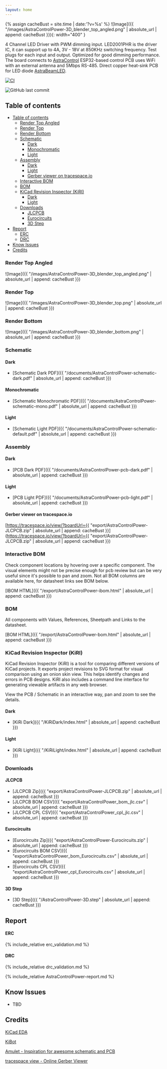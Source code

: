 ```yaml
---
layout: home
---
```


{% assign cacheBust = site.time | date:'?v=%s' %}
![Image]({{ "/images/AstraControlPower-3D_blender_top_angled.png" | absolute_url | append: cacheBust }}){: width="400" }

4 Channel LED Driver with PWM dimming input. LED2001PHR is the driver IC, 
it can support up to 4A, 3V - 18V at 850KHz switching frequency.
Test plugs for each input and output.
Optimized for good dimming performance.
The board connects to [AstraControl](https://liveleds.github.io/AstraControl) ESP32-based control PCB uses WiFi with an external antenna and 5Mbps RS-485.
Direct copper heat-sink PCB for LED diode [AstraBeamLED](https://liveleds.github.io/AstraBeamLED).

[![CI](https://github.com/LiveLeds/AstraControlPower/actions/workflows/ci.yml/badge.svg)](https://github.com/LiveLeds/AstraControlPower/actions/workflows/ci.yml)

![GitHub last commit](https://img.shields.io/github/last-commit/liveleds/AstraControlPower?link=https%3A%2F%2Fgithub.com%2FLiveLeds%2FAstraControlPower)

## Table of contents

- [Table of contents](#table-of-contents)
  - [Render Top Angled](#render-top-angled)
  - [Render Top](#render-top)
  - [Render Bottom](#render-bottom)
  - [Schematic](#schematic)
    - [Dark](#dark)
    - [Monochromatic](#monochromatic)
    - [Light](#light)
  - [Assembly](#assembly)
    - [Dark](#dark-1)
    - [Light](#light-1)
    - [Gerber viewer on tracespace.io](#gerber-viewer-on-tracespaceio)
  - [Interactive BOM](#interactive-bom)
  - [BOM](#bom)
  - [KiCad Revision Inspector (KiRI)](#kicad-revision-inspector-kiri)
    - [Dark](#dark-2)
    - [Light](#light-2)
  - [Downloads](#downloads)
    - [JLCPCB](#jlcpcb)
    - [Eurocircuits](#eurocircuits)
    - [3D Step](#3d-step)
- [Report](#report)
    - [ERC](#erc)
    - [DRC](#drc)
- [Know Issues](#know-issues)
- [Credits](#credits)

### Render Top Angled

![Image]({{ "/images/AstraControlPower-3D_blender_top_angled.png" | absolute_url | append: cacheBust }})

### Render Top

![Image]({{ "/images/AstraControlPower-3D_blender_top.png" | absolute_url | append: cacheBust }})

### Render Bottom

![Image]({{ "/images/AstraControlPower-3D_blender_bottom.png" | absolute_url | append: cacheBust }})

### Schematic

#### Dark

- [Schematic Dark PDF]({{ "/documents/AstraControlPower-schematic-dark.pdf" | absolute_url | append: cacheBust }})

#### Monochromatic

- [Schematic Monochromatic PDF]({{ "/documents/AstraControlPower-schematic-mono.pdf" | absolute_url | append: cacheBust }})

#### Light

- [Schematic Light PDF]({{ "/documents/AstraControlPower-schematic-default.pdf" | absolute_url | append: cacheBust }})

### Assembly

#### Dark

- [PCB Dark PDF]({{ "/documents/AstraControlPower-pcb-dark.pdf" | absolute_url | append: cacheBust }})

#### Light

- [PCB Light PDF]({{ "/documents/AstraControlPower-pcb-light.pdf" | absolute_url | append: cacheBust }})

#### Gerber viewer on tracespace.io

[https://tracespace.io/view/?boardUrl={{ "export/AstraControlPower-JLCPCB.zip" | absolute_url | append: cacheBust }}](https://tracespace.io/view/?boardUrl={{ "export/AstraControlPower-JLCPCB.zip" | absolute_url | append: cacheBust }})

### Interactive BOM

Check component locations by hovering over a specific component.
The visual elements might not be precise enough for pcb review but can be very useful since it's possible to pan and zoom.
Not all BOM columns are available here, for datasheet links see BOM below.

[IBOM HTML]({{ "/export/AstraControlPower-ibom.html" | absolute_url | append: cacheBust }})

### BOM

All components with Values, References, Sheetpath and Links to the datasheet.

[BOM HTML]({{ "/export/AstraControlPower-bom.html" | absolute_url | append: cacheBust }})

### KiCad Revision Inspector (KiRI)

KiCad Revision Inspector (KiRI) is a tool for comparing different versions of KiCad projects. It exports project revisions to SVG format for visual comparison using an onion skin view. This helps identify changes and errors in PCB designs. KiRI also includes a command line interface for generating viewable artifacts in any web browser.

View the PCB / Schematic in an interactive way, pan and zoom to see the details.

#### Dark

- [KiRi Dark]({{ "/KiRiDark/index.html" | absolute_url | append: cacheBust }})

#### Light

- [KiRi Light]({{ "/KiRiLight/index.html" | absolute_url | append: cacheBust }})

### Downloads

#### JLCPCB

- [JLCPCB Zip]({{ "export/AstraControlPower-JLCPCB.zip" | absolute_url | append: cacheBust }})
- [JLCPCB BOM CSV]({{ "export/AstraControlPower_bom_jlc.csv" | absolute_url | append: cacheBust }})
- [JLCPCB CPL CSV]({{ "export/AstraControlPower_cpl_jlc.csv" | absolute_url | append: cacheBust }})

#### Eurocircuits

- [Eurocircuits Zip]({{ "export/AstraControlPower-Eurocircuits.zip" | absolute_url | append: cacheBust }})
- [Eurocircuits BOM CSV]({{ "export/AstraControlPower_bom_Eurocircuits.csv" | absolute_url | append: cacheBust }})
- [Eurocircuits CPL CSV]({{ "export/AstraControlPower_cpl_Eurocircuits.csv" | absolute_url | append: cacheBust }})

#### 3D Step

- [3D Step]({{ "/AstraControlPower-3D.step" | absolute_url | append: cacheBust }})
  
## Report

#### ERC

{% include_relative erc_validation.md %}

#### DRC

{% include_relative drc_validation.md %}

{% include_relative AstraControlPower-report.md %}

## Know Issues

- TBD

## Credits

[KiCad EDA](https://www.kicad.org)

[KiBot](https://github.com/INTI-CMNB/KiBot)

[Amulet - Inspiration for awesome schematic and PCB](https://github.com/EPFLXplore/XRE_LeggedRobot_HW)

[tracespace view - Online Gerber Viewer](https://tracespace.io)